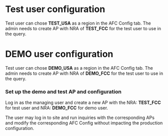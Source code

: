 # Test user configuration
Test user can chose **TEST_USA** as a region in the AFC Config tab.  The admin needs to create AP with NRA of **TEST_FCC** for the test user to use in the query.

# DEMO user configuration
Test user can chose **DEMO_USA** as a region in the AFC Config tab.  The admin needs to create AP with NRA of **DEMO_FCC** for the test user to use in the query.

### Set up the demo and test AP and configuration

Log in as the managing user and create a new AP with the NRA: **TEST_FCC** for test user and NRA: **DEMO_FCC** for demo user.

The user may log in to site and run inquiries with the corresponding APs and modify the corresponding AFC Config without impacting the production configuration.

